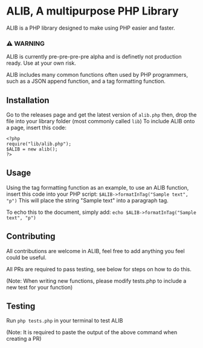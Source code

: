 # ALIB, A multipurpose PHP Library
ALIB is a PHP library designed to make using PHP easier and faster.

### ⚠️ WARNING
ALIB is currently pre-pre-pre-pre alpha and is definetly not production ready. Use at your own risk.

ALIB includes many common functions often used by PHP programmers, such as
a JSON append function, and a tag formatting function.

## Installation
Go to the releases page and get the latest version of `alib.php`
then, drop the file into your library folder (most commonly called `lib`)
To include ALIB onto a page, insert this code:
```
<?php
require("lib/alib.php");
$ALIB = new alib();
?>
```

## Usage
Using the tag formatting function as an example, to use an ALIB function,
insert this code into your PHP script:
`$ALIB->formatInTag("Sample text", "p")`
This will place the string "Sample text" into a paragraph tag.

To echo this to the document, simply add:
`echo $ALIB->formatInTag("Sample text", "p")`

## Contributing
All contributions are welcome in ALIB, feel free to add anything you feel
could be useful.

All PRs are required to pass testing, see below for steps on how to do this.

(Note: When writing new functions, please modify tests.php to include a new test for your function)

## Testing
Run `php tests.php` in your terminal to test ALIB

(Note: It is required to paste the output of the above command when creating a PR)